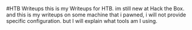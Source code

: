 #HTB Writeups
this is my Writeups for HTB. im still new at Hack the Box. and this is my writeups on some machine that i pawned, i will not provide specific configuration. but I will explain what tools am I using.
